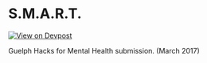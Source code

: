 # S.M.A.R.T.

[![View on Devpost](https://img.shields.io/badge/view%20on-devpost-green.svg)](https://devpost.com/software/s-m-a-r-t-swyknb)

Guelph Hacks for Mental Health submission. (March 2017)
